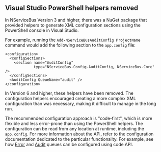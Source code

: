 ## Visual Studio PowerShell helpers removed  

In NServiceBus Version 3 and higher, there was a NuGet package that provided helpers to generate XML configuration sections using the PowerShell console in Visual Studio. 

For example, running the `Add-NServiceBusAuditConfig ProjectName` command would add the following section to the `app.config` file:

```
<configuration>
  <configSections>
    <section name="AuditConfig" 
             type="NServiceBus.Config.AuditConfig, NServiceBus.Core" />
  </configSections>
  <AuditConfig QueueName="audit" />
</configuration>
```

In Version 6 and higher, these helpers have been removed. The configuration helpers encouraged creating a more complex XML configuration than was necessary, making it difficult to manage in the long run. 

The recommended configuration approach is "code-first", which is more flexible and less error-prone than using the PowerShell helpers. The configuration can be read from any location at runtime, including the `app.config`. For more information about the API, refer to the configuration documentation dedicated to the particular functionality. For example, see how [Error](/nservicebus/errors/#configure-your-error-queue-using-code) and [Audit](/nservicebus/operations/auditing.md#configuring-auditing-using-code) queues can be configured using code API. 